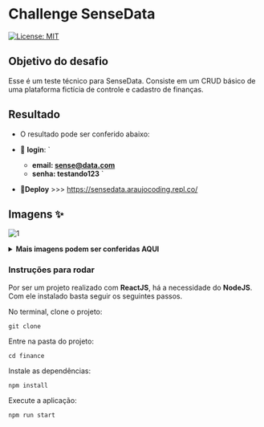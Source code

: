 # Challenge SenseData

[![License: MIT](https://img.shields.io/badge/License-MIT-yellow.svg)](https://github.com/Pereira-Araujo/users-api/blob/main/LICENSE.md)

## Objetivo do desafio

Esse é um teste técnico para SenseData. Consiste em um CRUD básico de uma plataforma fictícia de controle e cadastro de finanças.


## Resultado
- O resultado pode ser conferido abaixo:
- 📌 **login**:
 `
  - **email: sense@data.com**
  - **senha: testando123**
`
  
 - 🎨**Deploy** >>> https://sensedata.araujocoding.repl.co/

 ## Imagens ✨
 
 ![1](https://user-images.githubusercontent.com/60116988/146416470-a96d71b0-0011-4467-b308-7e52197a559b.png)


<details>
  <summary><b>Mais imagens podem ser conferidas AQUI</b> </summary>
  
  <h2>Versão desktop<h2>

  ![2](https://user-images.githubusercontent.com/60116988/146416506-775e86f9-e36b-43a0-af8e-d92b44961703.png)

![3](https://user-images.githubusercontent.com/60116988/146416512-d07a4d30-45e4-4a71-ae50-438ae1b9743c.png)

![4](https://user-images.githubusercontent.com/60116988/146416522-d89d7908-91fd-4d9e-9099-cb308eb054a6.png)


</details>

### Instruções para rodar
Por ser um projeto realizado com **ReactJS**, há a necessidade do **NodeJS**. Com ele instalado basta seguir os seguintes passos.

No terminal, clone o projeto:
```
git clone 
```

Entre na pasta do projeto:
```
cd finance
```

Instale as dependências:
```
npm install
```

Execute a aplicação:
```
npm run start 
```
